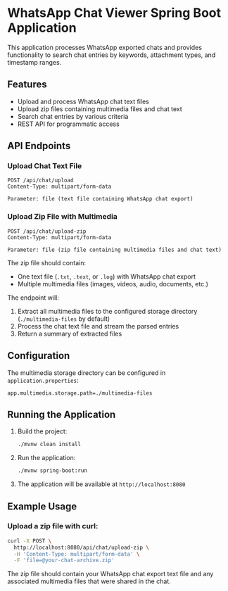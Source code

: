 # WhatsApp Chat Viewer Spring Boot Application

This application processes WhatsApp exported chats and provides functionality to search chat entries by keywords, attachment types, and timestamp ranges.

## Features

- Upload and process WhatsApp chat text files
- Upload zip files containing multimedia files and chat text
- Search chat entries by various criteria
- REST API for programmatic access

## API Endpoints

### Upload Chat Text File
```
POST /api/chat/upload
Content-Type: multipart/form-data

Parameter: file (text file containing WhatsApp chat export)
```

### Upload Zip File with Multimedia
```
POST /api/chat/upload-zip
Content-Type: multipart/form-data

Parameter: file (zip file containing multimedia files and chat text)
```

The zip file should contain:
- One text file (`.txt`, `.text`, or `.log`) with WhatsApp chat export
- Multiple multimedia files (images, videos, audio, documents, etc.)

The endpoint will:
1. Extract all multimedia files to the configured storage directory (`./multimedia-files` by default)
2. Process the chat text file and stream the parsed entries
3. Return a summary of extracted files

## Configuration

The multimedia storage directory can be configured in `application.properties`:

```properties
app.multimedia.storage.path=./multimedia-files
```

## Running the Application

1. Build the project:
   ```bash
   ./mvnw clean install
   ```

2. Run the application:
   ```bash
   ./mvnw spring-boot:run
   ```

3. The application will be available at `http://localhost:8080`

## Example Usage

### Upload a zip file with curl:
```bash
curl -X POST \
  http://localhost:8080/api/chat/upload-zip \
  -H 'Content-Type: multipart/form-data' \
  -F 'file=@your-chat-archive.zip'
```

The zip file should contain your WhatsApp chat export text file and any associated multimedia files that were shared in the chat. 